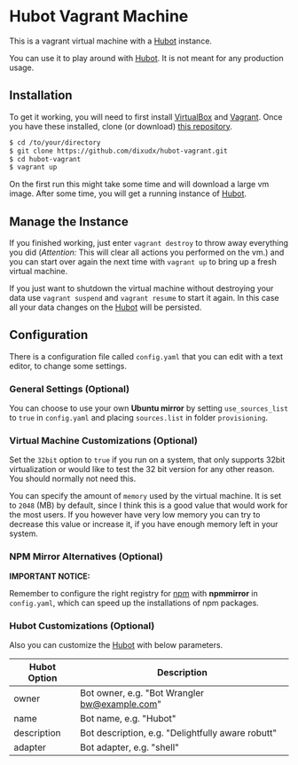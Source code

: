 Hubot Vagrant Machine
=====================

This is a vagrant virtual machine with a [Hubot](https://hubot.github.com/) instance.

You can use it to play around with [Hubot](https://hubot.github.com/). It is not meant for any production usage.

Installation
------------

To get it working, you will need to first install [VirtualBox](https://www.virtualbox.org/wiki/Downloads)
and [Vagrant](https://www.vagrantup.com). Once you have these installed, clone
(or download) [this repository](https://github.com/dixudx/hubot-vagrant.git).

```bash
$ cd /to/your/directory
$ git clone https://github.com/dixudx/hubot-vagrant.git
$ cd hubot-vagrant
$ vagrant up
```

On the first run this might take some time and will download a large vm image.
After some time, you will get a running instance of [Hubot](https://hubot.github.com/).

Manage the Instance
-------------------

If you finished working, just enter `vagrant destroy` to throw away everything you
did (*Attention:* This will clear all actions you performed on the vm.) and you can start over again
the next time with `vagrant up` to bring up a fresh virtual machine.

If you just want to shutdown the virtual machine without destroying your
data use `vagrant suspend` and `vagrant resume` to start it again. In this
case all your data changes on the [Hubot](https://hubot.github.com/) will be persisted.

Configuration
-------------

There is a configuration file called `config.yaml` that you can edit with a text editor, to change
some settings.

### General Settings (Optional)

You can choose to use your own **Ubuntu mirror** by setting `use_sources_list` to `true` in `config.yaml` and placing `sources.list` in folder `provisioning`.

### Virtual Machine Customizations (Optional)

Set the `32bit` option to `true` if you run on a system, that only supports 32bit virtualization or
would like to test the 32 bit version for any other reason. You should normally not need this.

You can specify the amount of `memory` used by the virtual machine. It is set to `2048` (MB) by default,
since I think this is a good value that would work for the most users. If you however have very low memory
you can try to decrease this value or increase it, if you have enough memory left in your system.

### NPM Mirror Alternatives (Optional)

**IMPORTANT NOTICE:**

Remember to configure the right registry for [npm](https://www.npmjs.com/) with **npmmirror** in `config.yaml`,
which can speed up the installations of npm packages.

### Hubot Customizations (Optional)

Also you can customize the [Hubot](https://hubot.github.com/) with below parameters.

| Hubot Option  | Description                                       |
|---------------|---------------------------------------------------|
| owner         | Bot owner, e.g. "Bot Wrangler bw@example.com"     |
| name          | Bot name, e.g. "Hubot"                            |
| description   | Bot description, e.g. "Delightfully aware robutt" |
| adapter       | Bot adapter, e.g. "shell"                         |
